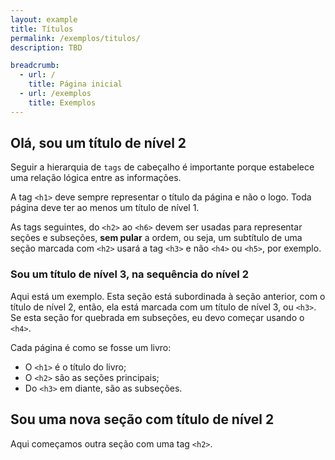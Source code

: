 ```yaml
---
layout: example
title: Títulos
permalink: /exemplos/titulos/
description: TBD

breadcrumb:
  - url: /
    title: Página inicial
  - url: /exemplos
    title: Exemplos
---
```


## Olá, sou um título de nível 2

Seguir a hierarquia de `tags` de cabeçalho é importante porque estabelece uma relação lógica entre as informações.

A tag `<h1>` deve sempre representar o título da página e não o logo. Toda página deve ter ao menos um título de nível 1.

As tags seguintes, do `<h2>` ao `<h6>` devem ser usadas para representar seções e subseções, **sem pular** a ordem, ou seja, um subtítulo de uma seção marcada com `<h2>` usará a tag `<h3>` e não `<h4>` ou `<h5>`, por exemplo.

### Sou um título de nível 3, na sequência do nível 2

Aqui está um exemplo. Esta seção está subordinada à seção anterior, com o título de nível 2, então, ela está marcada com um título de nível 3, ou `<h3>`. Se esta seção for quebrada em subseções, eu devo começar usando o `<h4>`.

Cada página é como se fosse um livro:
- O `<h1>` é o título do livro;
- O `<h2>` são as seções principais;
- Do `<h3>` em diante, são as subseções.

## Sou uma nova seção com título de nível 2

Aqui começamos outra seção com uma tag `<h2>`.